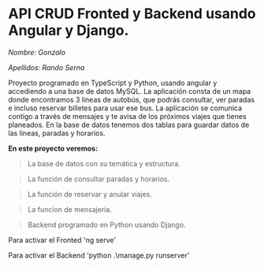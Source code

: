 # API CRUD Fronted y Backend usando Angular y Django.

*Nombre: Gonzalo*

*Apellidos: Rando Serna*


Proyecto programado en TypeScript y Python, usando angular y accediendo a una base de datos MySQL. 
La aplicación consta de un mapa donde encontramos 3 lineas de autobús, que podrás consultar, ver paradas e incluso reservar billetes para usar ese bus. La aplicación se comunica contigo a través de mensajes y te avisa de los próximos viajes que tienes planeados.
En la base de datos tenemos dos tablas para guardar datos de las lineas, paradas y horarios.

**En este proyecto veremos:**
>La base de datos con su temática y estructura.

>La función de consultar paradas y horarios.

>La función de reservar y anular viajes.

>La funcion de mensajería.

>Backend programado en Python usando Django.

Para activar el Fronted 'ng serve'

Para activar el Backend 'python .\manage.py runserver'
